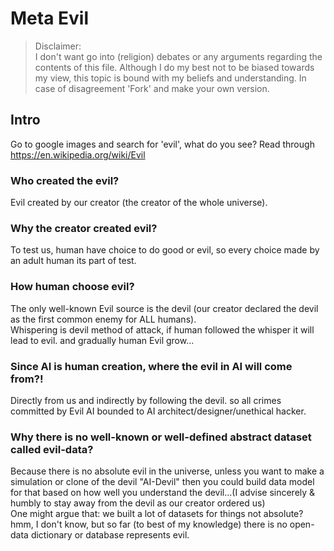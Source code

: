 # Meta Evil

> Disclaimer:  
I don't want go into (religion) debates or any arguments regarding the contents of this file. Although I do my best not to be biased towards my view, this topic is bound with my beliefs and understanding. In case of disagreement 'Fork' and make your own version.

## Intro

Go to google images and search for 'evil', what do you see? Read through https://en.wikipedia.org/wiki/Evil

### Who created the evil?
Evil created by our creator (the creator of the whole universe).

### Why the creator created evil?
To test us, human have choice to do good or evil, so every choice made by an adult human its part of test.

### How human choose evil?
The only well-known Evil source is the devil (our creator declared the devil as the first common enemy for ALL humans).  
Whispering is devil method of attack, if human followed the whisper it will lead to evil. and gradually human Evil grow...

### Since AI is human creation, where the evil in AI will come from?!
Directly from us and indirectly by following the devil. so all crimes committed by Evil AI bounded to AI architect/designer/unethical hacker.

### Why there is no well-known or well-defined abstract dataset called evil-data?
Because there is no absolute evil in the universe, unless you want to make a simulation or clone of the devil "AI-Devil" then you could build data model for that based on how well you understand the devil...(I advise sincerely & humbly to stay away from the devil as our creator ordered us)  
One might argue that: we built a lot of datasets for things not absolute? hmm, I don't know, but so far (to best of my knowledge) there is no open-data dictionary or database represents evil.

